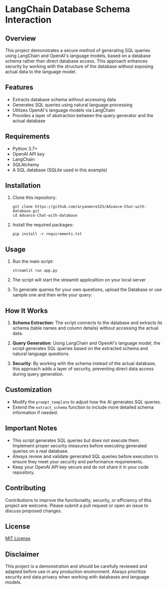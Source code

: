 # LangChain Database Schema Interaction

## Overview

This project demonstrates a secure method of generating SQL queries using LangChain and OpenAI's language models, based on a database schema rather than direct database access. This approach enhances security by working with the structure of the database without exposing actual data to the language model.

## Features

- Extracts database schema without accessing data
- Generates SQL queries using natural language processing
- Utilizes OpenAI's language models via LangChain
- Provides a layer of abstraction between the query generator and the actual database

## Requirements

- Python 3.7+
- OpenAI API key
- LangChain
- SQLAlchemy
- A SQL database (SQLite used in this example)

## Installation

1. Clone this repository:
   ```
   git clone https://github.com/aryanmore325/Advance-Chat-with-database.git
   cd Advance-Chat-with-database
   ```

2. Install the required packages:
   ```
   pip install -r requirements.txt
   ```

## Usage

1. Run the main script:
   ```
   streamlit run app.py
   ```

2. The script will start the streamlit applicaltion on your local server

3. To generate queries for your own questions, upload the Database or use sample one and then write your query:
   

## How It Works

1. **Schema Extraction**: The script connects to the database and extracts its schema (table names and column details) without accessing the actual data.

2. **Query Generation**: Using LangChain and OpenAI's language model, the script generates SQL queries based on the extracted schema and natural language questions.

3. **Security**: By working with the schema instead of the actual database, this approach adds a layer of security, preventing direct data access during query generation.

## Customization

- Modify the `prompt_template` to adjust how the AI generates SQL queries.
- Extend the `extract_schema` function to include more detailed schema information if needed.

## Important Notes

- This script generates SQL queries but does not execute them. Implement proper security measures before executing generated queries on a real database.
- Always review and validate generated SQL queries before execution to ensure they meet your security and performance requirements.
- Keep your OpenAI API key secure and do not share it in your code repository.

## Contributing

Contributions to improve the functionality, security, or efficiency of this project are welcome. Please submit a pull request or open an issue to discuss proposed changes.

## License

[MIT License](LICENSE)

## Disclaimer

This project is a demonstration and should be carefully reviewed and adapted before use in any production environment. Always prioritize security and data privacy when working with databases and language models.

